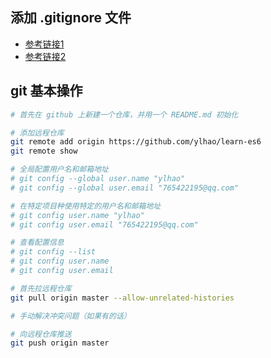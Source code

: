 ## 添加 .gitignore 文件
- [参考链接1](https://blog.haohtml.com/archives/15965)
- [参考链接2](https://git-scm.com/docs/gitignore)

## git 基本操作
``` bash
# 首先在 github 上新建一个仓库，并用一个 README.md 初始化

# 添加远程仓库
git remote add origin https://github.com/ylhao/learn-es6
git remote show

# 全局配置用户名和邮箱地址
# git config --global user.name "ylhao"
# git config --global user.email "765422195@qq.com"

# 在特定项目种使用特定的用户名和邮箱地址
# git config user.name "ylhao"
# git config user.email "765422195@qq.com"

# 查看配置信息
# git config --list
# git config user.name
# git config user.email

# 首先拉远程仓库
git pull origin master --allow-unrelated-histories

# 手动解决冲突问题（如果有的话）

# 向远程仓库推送
git push origin master
```
